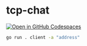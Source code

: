 # tcp-chat
[![Open in GitHub Codespaces](https://github.com/codespaces/badge.svg)](https://codespaces.new/Tashima42/tcp-chat)

```bash
go run . client -a "address"
```
